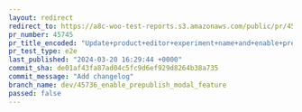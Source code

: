 ```yaml
---
layout: redirect
redirect_to: https://a8c-woo-test-reports.s3.amazonaws.com/public/pr/45745/e2e/index.html
pr_number: 45745
pr_title_encoded: "Update+product+editor+experiment+name+and+enable+pre-publish+panel+by+default"
pr_test_type: e2e
last_published: "2024-03-20 16:29:44 +0000"
commit_sha: de01af43fa87ad04c5fc9d6ef929d8264b38a735
commit_message: "Add changelog"
branch_name: dev/45736_enable_prepublish_modal_feature
passed: false
---
```

